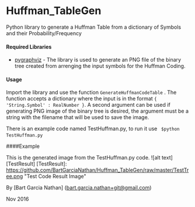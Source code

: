 # Huffman_TableGen
Python library to generate a Huffman Table from a dictionary of Symbols and their Probability/Frequency
#### Required Libraries
+ [pygraphviz](https://pygraphviz.github.io/) - The library is used to generate an PNG file of the binary tree created from arrenging the input symbols for the Huffman Coding. 

#### Usage
Import the library and use the function `GenerateHuffmanCodeTable` . The function accepts a dictionary where the input is in the format `{ 'String.Symbol' : RealNumber }`. A second argument can be used if generating PNG image of the binary tree is desired, the argument must be a string with the filename that will be used to save the image. 

There is an example code named TestHuffman.py, to run it use ` $python TestHuffman.py`

####Example

This is the generated image from the TestHuffman.py code.
![alt text][TestResult]
[TestResult]: https://github.com/BartGarciaNathan/Huffman_TableGen/raw/master/TestTree.png "Test Code Result Image"


By [Bart Garcia Nathan] (bart.garcia.nathan+git@gmail.com)

Nov 2016
